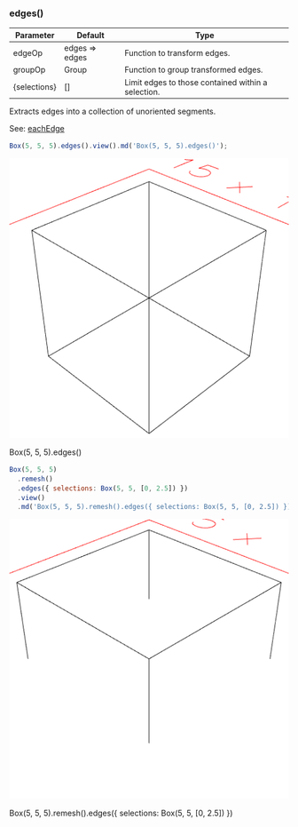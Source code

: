 ### edges()
Parameter|Default|Type
---|---|---
edgeOp|edges => edges|Function to transform edges.
groupOp|Group|Function to group transformed edges.
{selections}|[]|Limit edges to those contained within a selection.

Extracts edges into a collection of unoriented segments.

See: [eachEdge](#https://raw.githubusercontent.com/jsxcad/JSxCAD/master/nb/api/eachEdge.nb)

```JavaScript
Box(5, 5, 5).edges().view().md('Box(5, 5, 5).edges()');
```

![Image](edges.md.0.png)

Box(5, 5, 5).edges()

```JavaScript
Box(5, 5, 5)
  .remesh()
  .edges({ selections: Box(5, 5, [0, 2.5]) })
  .view()
  .md('Box(5, 5, 5).remesh().edges({ selections: Box(5, 5, [0, 2.5]) })');
```

![Image](edges.md.1.png)

Box(5, 5, 5).remesh().edges({ selections: Box(5, 5, [0, 2.5]) })
